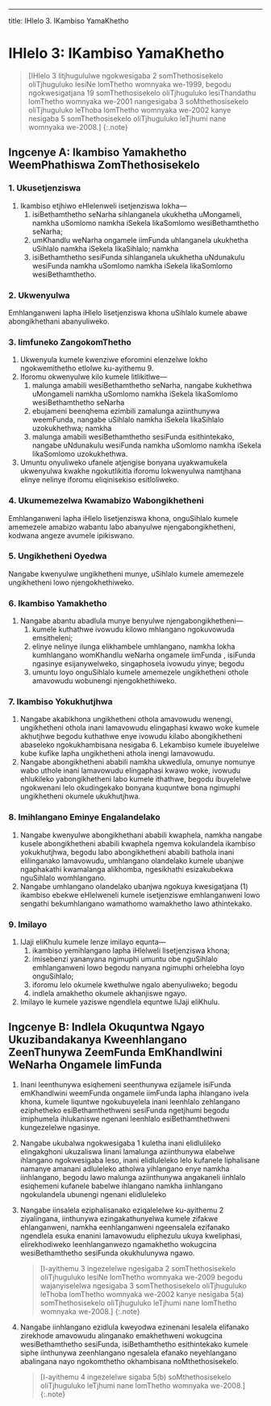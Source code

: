 ---
title: IHlelo 3. IKambiso YamaKhetho

# IHlelo 3: IKambiso YamaKhetho

> [IHlelo 3 litjhugululwe ngokwesigaba 2 somThethosisekelo oliTjhuguluko lesiNe lomThetho womnyaka we-1999, begodu ngokwesigatjana 19 somThethosisekelo oliTjhuguluko lesiThandathu lomThetho womnyaka we-2001 nangesigaba 3 soMthethosisekelo oliTjhuguluko leThoba lomThetho womnyaka we-2002 kanye nesigaba 5  somThethosisekelo oliTjhuguluko leTjhumi nane womnyaka we-2008.]
{:.note}

## Ingcenye A: Ikambiso Yamakhetho WeemPhathiswa ZomThethosisekelo

### 1. Ukusetjenziswa

1.	Ikambiso etjhiwo eHlelenweli isetjenziswa lokha—
	1.	isiBethamthetho seNarha sihlanganela ukukhetha uMongameli, namkha uSomlomo namkha iSekela likaSomlomo wesiBethamthetho seNarha;
	1.	umKhandlu weNarha ongamele iimFunda uhlanganela ukukhetha uSihlalo namkha iSekela likaSihlalo; namkha
	1.	isiBethamthetho sesiFunda sihlanganela ukukhetha uNdunakulu wesiFunda namkha uSomlomo namkha iSekela likaSomlomo wesiBethamthetho.

### 2. Ukwenyulwa

Emhlanganweni lapha iHlelo lisetjenziswa khona uSihlalo kumele abawe abongikhethani abanyuliweko.

### 3. Iimfuneko ZangokomThetho

1.	Ukwenyula kumele kwenziwe eforomini elenzelwe lokho ngokwemithetho etlolwe ku-ayithemu 9.
2.	Iforomu okwenyulwe kilo kumele litlikitlwe—
	1.	malunga amabili wesiBethamthetho seNarha, nangabe kukhethwa uMongameli namkha uSomlomo namkha iSekela likaSomlomo wesiBethamthetho seNarha
	2.	ebujameni beenqhema ezimbili zamalunga aziinthunywa weemFunda, nangabe uSihlalo namkha iSekela likaSihlalo uzokukhethwa; namkha
	3.	malunga amabili wesiBethamthetho sesiFunda esithintekako, nangabe uNdunakulu wesiFunda namkha uSomlomo namkha iSekela likaSomlomo uzokukhethwa.
3.	Umuntu onyuliweko ufanele atjengise bonyana uyakwamukela ukwenyulwa kwakhe ngokutlikitla iforomu lokwenyulwa namtjhana elinye nelinye iforomu eliqinisekiso esitloliweko.

### 4. Ukumemezelwa Kwamabizo Wabongikhetheni

Emhlanganweni lapha iHlelo lisetjenziswa khona, onguSihlalo kumele amemezele amabizo wabantu labo abanyulwe njengabongikhetheni, kodwana angeze avumele ipikiswano.

### 5. Ungikhetheni Oyedwa

Nangabe kwenyulwe ungikhetheni munye, uSihlalo kumele amemezele ungikhetheni lowo njengokhethiweko.

### 6. Ikambiso Yamakhetho

1.	Nangabe abantu abadlula munye benyulwe njengabongikhetheni—
	1.	kumele kuthathwe ivowudu kilowo mhlangano ngokuvowuda emsitheleni;
	1.	elinye nelinye ilunga elikhambele umhlangano, namkha lokha kumhlangano womKhandlu weNarha ongamele iimFunda , isiFunda ngasinye esijanywelweko, singaphosela ivowudu yinye; begodu
	1.	umuntu loyo onguSihlalo kumele amemezele ungikhetheni othole amavowudu wobunengi njengokhethiweko.

### 7. Ikambiso Yokukhutjhwa

1.  Nangabe akabikhona ungikhetheni othola amavowudu wenengi, ungikhetheni othola inani lamavowudu elingaphasi kwawo woke kumele akhutjhwe begodu kuthathwe enye ivowudu kilabo abongikhetheni abaseleko ngokukhambisana nesigaba 6. Lekambiso kumele ibuyelelwe kube kufike lapha ungikhetheni athola inengi lamavowudu.
2.  Nangabe abongikhetheni ababili namkha ukwedlula, omunye nomunye wabo uthole inani lamavowudu elingaphasi kwawo woke, ivowudu ehlukileko yabongikhetheni labo kumele ithathwe, begodu ibuyelelwe ngokwenani lelo okudingekako bonyana kuquntwe bona ngimuphi ungikhetheni okumele ukukhutjhwa.

### 8. Imihlangano Eminye Engalandelako

1.	Nangabe kwenyulwe abongikhethani ababili kwaphela, namkha nangabe kusele abongikhetheni ababili kwaphela ngemva kokulandela ikambiso yokukhutjhwa, begodu labo abongikhetheni ababili bathola inani elilinganako lamavowudu, umhlangano olandelako kumele ubanjwe ngaphakathi kwamalanga alikhomba, ngesikhathi esizakubekwa nguSihlalo womhlangano.
2.	Nangabe umhlangano olandelako ubanjwa ngokuya kwesigatjana (1) ikambiso ebekwe eHlelweneli kumele isetjenziswe emhlanganweni lowo sengathi bekumhlangano wamathomo wamakhetho lawo athintekako.

### 9. Imilayo

1.	IJaji eliKhulu kumele lenze imilayo equnta—
	1.	ikambiso yemihlangano lapha iHlelweli lisetjenziswa khona;
	1.	imisebenzi yananyana ngimuphi umuntu obe nguSihlalo emhlanganweni lowo begodu nanyana ngimuphi orhelebha loyo onguSihlalo;
	1.	iforomu lelo okumele kwethulwe ngalo abenyuliweko; begodu
	1.	indlela amakhetho okumele akhanjiswe ngayo.
2.	Imilayo le kumele yaziswe ngendlela equntwe liJaji eliKhulu.

## Ingcenye B: Indlela Okuquntwa Ngayo Ukuzibandakanya Kweenhlangano ZeenThunywa ZeemFunda EmKhandlwini WeNarha Ongamele IimFunda

1.	Inani leenthunywa esiqhemeni seenthunywa ezijamele isiFunda emKhandlwini weemFunda ongamele iimFunda lapha ihlangano ivela khona, kumele liquntwe ngokubuyelela inani leenhlalo zehlangano eziphetheko esiBethamthethweni sesiFunda ngetjhumi begodu imiphumela ihlukaniswe ngenani leenhlalo esiBethamthethweni kungezelelwe ngasinye.
1.	Nangabe ukubalwa ngokwesigaba 1 kuletha inani elidlulileko elingakghoni ukuzaliswa linani lamalunga aziinthunywa elabelwe ihlangano ngokwesigaba leso, inani elidluleleko lelo kufanele liphalisane namanye amanani adluleleko atholwa yihlangano enye namkha iinhlangano, begodu lawo malunga aziinthunywa angakaneli iinhlalo esiqhemeni kufanele babelwe ihlangano namkha iinhlangano ngokulandela ubunengi ngenani elidluleleko
1.	Nangabe iinsalela eziphalisanako eziqalelelwe ku-ayithemu 2     ziyalingana, iinthunywa ezingakathunyelwa kumele zifakwe ehlanganweni, namkha eenhlanganweni ngeensalela ezifanako ngendlela esuka enanini lamavowudu eliphezulu ukuya kweliphasi, elirekhodiweko leenhlanganwezo ngamakhetho wokugcina wesiBethamthetho sesiFunda okukhulunywa ngawo.

	> [I-ayithemu 3 ingezelelwe ngesigaba 2 somThethosisekelo oliTjhuguluko lesiNe lomThetho womnyaka we-2009 begodu wajanyiselelwa ngesigaba 3  somThethosisekelo oliTjhuguluko leThoba lomThetho womnyaka we-2002  kanye nesigaba 5(a) somThethosisekelo oliTjhuguluko leTjhumi nane lomThetho womnyaka we-2008.]
	{:.note}

1.	Nangabe iinhlangano ezidlula kweyodwa ezinenani lesalela elifanako zirekhode amavowudu alinganako emakhethweni wokugcina wesiBethamthetho sesiFunda, isiBethamthetho esithintekako kumele siphe iinthunywa zeenhlangano ngesalela efanako neyehlangano abalingana nayo ngokomthetho okhambisana noMthethosisekelo.


	> [I-ayithemu 4 ingezelelwe sigaba 5(b) soMthethosisekelo oliTjhuguluko leTjhumi nane lomThetho womnyaka we-2008.]
	{:.note}